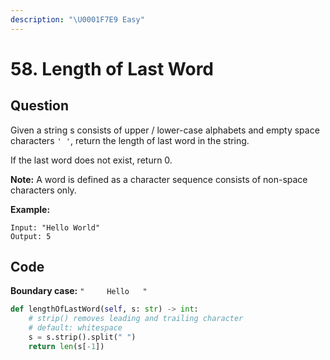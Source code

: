 ```yaml
---
description: "\U0001F7E9 Easy"
---
```


# 58. Length of Last Word

## Question

Given a string s consists of upper / lower-case alphabets and empty space characters `' '`, return the length of last word in the string.

If the last word does not exist, return 0.

**Note:** A word is defined as a character sequence consists of non-space characters only.

**Example:**

```text
Input: "Hello World"
Output: 5
```

## Code

**Boundary case:** `"     Hello   "`

```python
def lengthOfLastWord(self, s: str) -> int:
    # strip() removes leading and trailing character
    # default: whitespace
    s = s.strip().split(" ")
    return len(s[-1])
```

